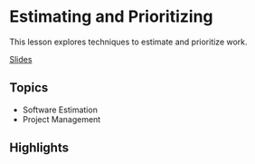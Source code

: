 # Estimating and Prioritizing
This lesson explores techniques to estimate and prioritize work.

[Slides](https://dpi-we.github.io/estimating-and-prioritizing)

## Topics
- Software Estimation
- Project Management

## Highlights
